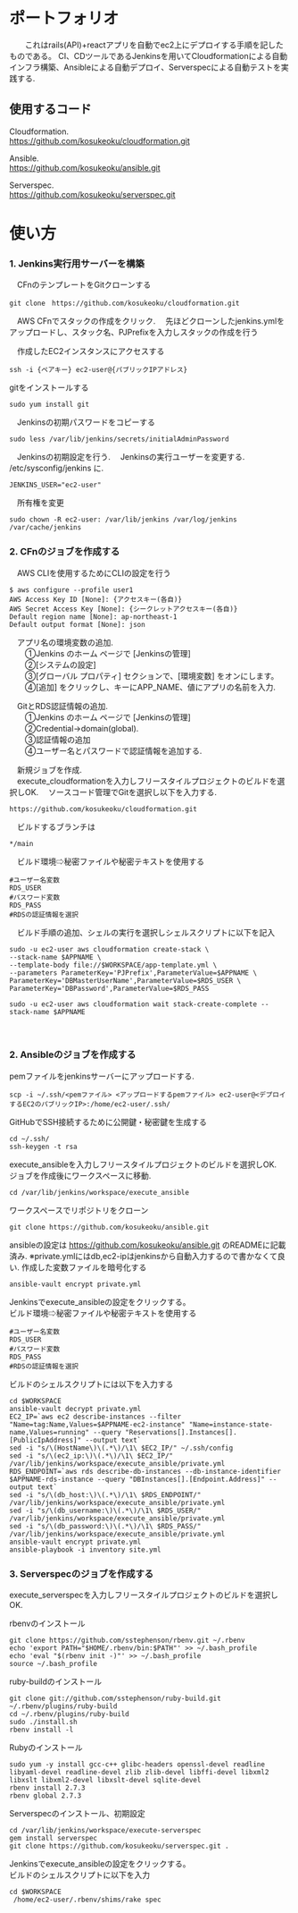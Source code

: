 # ポートフォリオ
　　これはrails(API)+reactアプリを自動でec2上にデプロイする手順を記したものである。
 CI、CDツールであるJenkinsを用いてCloudformationによる自動インフラ構築、Ansibleによる自動デプロイ、Serverspecによる自動テストを実践する. 

## 使用するコード　　 
  Cloudformation.    
  https://github.com/kosukeoku/cloudformation.git
  
  Ansible.   
  https://github.com/kosukeoku/ansible.git
  
  Serverspec.   
  https://github.com/kosukeoku/serverspec.git
  
# 使い方
### 1. Jenkins実行用サーバーを構築
　CFnのテンプレートをGitクローンする
```
git clone　https://github.com/kosukeoku/cloudformation.git
```
　AWS CFnでスタックの作成をクリック. 
　先ほどクローンしたjenkins.ymlをアップロードし、スタック名、PJPrefixを入力しスタックの作成を行う

　作成したEC2インスタンスにアクセスする
```
ssh -i {ペアキー} ec2-user@{パブリックIPアドレス}
```
gitをインストールする
```
sudo yum install git
```
　Jenkinsの初期パスワードをコピーする
```
sudo less /var/lib/jenkins/secrets/initialAdminPassword
```
　Jenkinsの初期設定を行う. 
　Jenkinsの実行ユーザーを変更する. 
  /etc/sysconfig/jenkins に. 
```
JENKINS_USER="ec2-user"
```
　所有権を変更
```
sudo chown -R ec2-user: /var/lib/jenkins /var/log/jenkins /var/cache/jenkins
```

### 2. CFnのジョブを作成する
　AWS CLIを使用するためにCLIの設定を行う
  ```
  $ aws configure --profile user1
AWS Access Key ID [None]: {アクセスキー(各自)}
AWS Secret Access Key [None]: {シークレットアクセスキー(各自)}
Default region name [None]: ap-northeast-1
Default output format [None]: json
  ```
　アプリ名の環境変数の追加.   
　　①Jenkins のホーム ページで [Jenkinsの管理]  
　　②[システムの設定]   
　　③[グローバル プロパティ] セクションで、[環境変数] をオンにします。    
　　④[追加] をクリックし、キーにAPP_NAME、値にアプリの名前を入力.   

　GitとRDS認証情報の追加.   
　　①Jenkins のホーム ページで [Jenkinsの管理]  
　　②Credential→domain(global).   
　　③認証情報の追加  
　　④ユーザー名とパスワードで認証情報を追加する. 　　

　新規ジョブを作成.   
　execute_cloudformationを入力しフリースタイルプロジェクトのビルドを選択しOK. 
　ソースコード管理でGitを選択し以下を入力する. 
 ```
 https://github.com/kosukeoku/cloudformation.git
 ```
　ビルドするブランチは
 ```
 */main
 ```
 
　ビルド環境⇨秘密ファイルや秘密テキストを使用する
 ```
 #ユーザー名変数
 RDS_USER
 #パスワード変数
 RDS_PASS
 #RDSの認証情報を選択
 ```
　ビルド手順の追加、シェルの実行を選択しシェルスクリプトに以下を記入
 ```
sudo -u ec2-user aws cloudformation create-stack \
--stack-name $APPNAME \
--template-body file://$WORKSPACE/app-template.yml \
--parameters ParameterKey='PJPrefix',ParameterValue=$APPNAME \
ParameterKey='DBMasterUserName',ParameterValue=$RDS_USER \
ParameterKey='DBPassword',ParameterValue=$RDS_PASS

sudo -u ec2-user aws cloudformation wait stack-create-complete --stack-name $APPNAME
 ```
　
 ### 2. Ansibleのジョブを作成する
 
 pemファイルをjenkinsサーバーにアップロードする.   
 ```
 scp -i ~/.ssh/<pemファイル> <アップロードするpemファイル> ec2-user@<デプロイするEC2のパブリックIP>:/home/ec2-user/.ssh/
 ```
 
 GitHubでSSH接続するために公開鍵・秘密鍵を生成する
 ```
 cd ~/.ssh/
 ssh-keygen -t rsa
 ```
 execute_ansibleを入力しフリースタイルプロジェクトのビルドを選択しOK.   
 ジョブを作成後にワークスペースに移動.   
 ```
 cd /var/lib/jenkins/workspace/execute_ansible
 ```
 ワークスペースでリポジトリをクローン
 ```
 git clone https://github.com/kosukeoku/ansible.git
 ```
 ansibleの設定は https://github.com/kosukeoku/ansible.git のREADMEに記載済み. 
 ※private.ymlにはdb,ec2-ipはjenkinsから自動入力するので書かなくて良い. 
 作成した変数ファイルを暗号化する
 ```
 ansible-vault encrypt private.yml
 ```
 Jenkinsでexecute_ansibleの設定をクリックする。    
 ビルド環境⇨秘密ファイルや秘密テキストを使用する
 ```
 #ユーザー名変数
 RDS_USER
 #パスワード変数
 RDS_PASS
 #RDSの認証情報を選択
 ```
ビルドのシェルスクリプトには以下を入力する
``` 
cd $WORKSPACE
ansible-vault decrypt private.yml
EC2_IP=`aws ec2 describe-instances --filter "Name=tag:Name,Values=$APPNAME-ec2-instance" "Name=instance-state-name,Values=running" --query "Reservations[].Instances[].[PublicIpAddress]" --output text`
sed -i "s/\(HostName\)\(.*\)/\1\ $EC2_IP/" ~/.ssh/config
sed -i "s/\(ec2_ip:\)\(.*\)/\1\ $EC2_IP/" /var/lib/jenkins/workspace/execute_ansible/private.yml
RDS_ENDPOINT=`aws rds describe-db-instances --db-instance-identifier $APPNAME-rds-instance --query "DBInstances[].[Endpoint.Address]" --output text`
sed -i "s/\(db_host:\)\(.*\)/\1\ $RDS_ENDPOINT/" /var/lib/jenkins/workspace/execute_ansible/private.yml
sed -i "s/\(db_username:\)\(.*\)/\1\ $RDS_USER/" /var/lib/jenkins/workspace/execute_ansible/private.yml
sed -i "s/\(db_password:\)\(.*\)/\1\ $RDS_PASS/" /var/lib/jenkins/workspace/execute_ansible/private.yml
ansible-vault encrypt private.yml
ansible-playbook -i inventory site.yml
```

### 3. Serverspecのジョブを作成する
 
 execute_serverspecを入力しフリースタイルプロジェクトのビルドを選択しOK.   
 
 rbenvのインストール
```
git clone https://github.com/sstephenson/rbenv.git ~/.rbenv
echo 'export PATH="$HOME/.rbenv/bin:$PATH"' >> ~/.bash_profile
echo 'eval "$(rbenv init -)"' >> ~/.bash_profile
source ~/.bash_profile
```
ruby-buildのインストール
```
git clone git://github.com/sstephenson/ruby-build.git ~/.rbenv/plugins/ruby-build
cd ~/.rbenv/plugins/ruby-build
sudo ./install.sh
rbenv install -l
```

Rubyのインストール
```
sudo yum -y install gcc-c++ glibc-headers openssl-devel readline libyaml-devel readline-devel zlib zlib-devel libffi-devel libxml2 libxslt libxml2-devel libxslt-devel sqlite-devel
rbenv install 2.7.3
rbenv global 2.7.3
```

Serverspecのインストール、初期設定
```
cd /var/lib/jenkins/workspace/execute-serverspec
gem install serverspec
git clone https://github.com/kosukeoku/serverspec.git .
```
 Jenkinsでexecute_ansibleの設定をクリックする。    
 ビルドのシェルスクリプトに以下を入力
 ```
 cd $WORKSPACE
  /home/ec2-user/.rbenv/shims/rake spec
 ```
